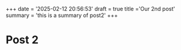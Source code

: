 +++
date = '2025-02-12 20:56:53'
draft = true
title ='Our 2nd post'
summary = 'this is a summary of post2'
+++

# Post 2

